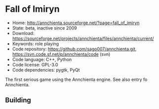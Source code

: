# Fall of Imiryn

- Home: http://annchienta.sourceforge.net/?page=fall_of_imiryn
- State: beta, inactive since 2009
- Download: https://sourceforge.net/projects/annchienta/files/annchienta/current/
- Keywords: role playing
- Code repository: https://github.com/sago007/annchienta.git, https://svn.code.sf.net/p/annchienta/code (svn)
- Code language: C++, Python
- Code license: GPL-3.0
- Code dependencies: pygtk, PyQt

The first serious game using the Annchienta engine.
See also entry fo Annchienta.

## Building
